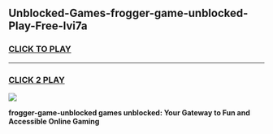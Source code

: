 
## Unblocked-Games-frogger-game-unblocked-Play-Free-lvi7a
<h3>
<a href="https://premium76.site?title=frogger-game-unblocked&ref=19M">CLICK TO PLAY</a></h3>
<hr>

<h3>
<a href="https://premium76.site?title=frogger-game-unblocked&ref=19M">CLICK 2 PLAY</a>
  
</h3>

<a href="https://premium76.site?title=frogger-game-unblocked&ref=19M"><img src="https://clearcache.store/games.png"></a>


**frogger-game-unblocked games unblocked: Your Gateway to Fun and Accessible Online Gaming**
